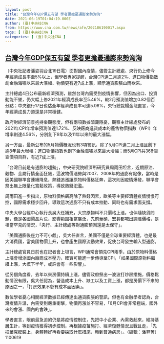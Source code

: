 ```yaml
---
layout: post
title: "台灣今年GDP保五有望 學者更擔憂通膨來勢洶洶"
date: 2021-06-19T01:04:19.000Z
author: (臺)中央社CNA
from: https://www.cna.com.tw/news/afe/202106190017.aspx
tags: [ (臺)中央社CNA ]
categories: [ (臺)中央社CNA ]
---
```

<!--1624064659000-->
[台灣今年GDP保五有望 學者更擔憂通膨來勢洶洶](https://www.cna.com.tw/news/afe/202106190017.aspx)
------

<div>
<div></div><div class="paragraph"><p>（中央社記者潘姿羽台北19日電）面對國內疫情，儘管主計總處、央行仍上修今年經濟成長率至5%以上，但學者專家提醒，台灣CPI連二月逾2%、進口物價指數創金融海嘯以來最大漲幅、物價更有近7成上漲，顯示通貨膨脹山雨欲來。</p><p>主計總處4日公布最新經濟預測，雖然台灣內需受到疫情影響，但因為出口、投資動能不墜，仍大幅上修2021年經濟成長率至5.46%，較2月預測值增加0.82個百分點；中央銀行17日也估全年經濟成長率可達5.08%，央行總裁楊金龍直言，今年經濟成長力道還是非常穩健。</p><p>政府對經濟前景抱持樂觀態度，但有兩項數據暗藏隱憂，觀察主計總處發布的2021年CPI年增率預測值達1.72%、反映廠商進貨成本的躉售物價指數（WPI）年增率則達4.56%，分別創下9年以及11年以來的最大漲幅。</p><p>另一方面，最新公布的5月物價概況也有3項警訊，除了5月CPI連二月上漲且創下逾8年最大增幅；進口物價指數也創下金融海嘯以來最大增幅；而5月CPI共368個查價項目群，有近7成上漲。</p><p>「台灣目前是有通膨的趨勢」，中央研究院經濟所研究員周雨田坦言，近期原油、穀物、金屬行情全面狂飆，這波物價漲勢與2007、2008年的通膨有點像，當時是因美國聯準會連續降息，熱錢追漲讓原物料價格狂奔，這次則因疫情爆發，聯準會祭出無上限量化寬鬆政策，導致熱錢氾濫。</p><p>周雨田進一步指出，原物料價格飆高除了熱錢因素，歐美等主要經濟體疫情慢慢可控，國際需求穩步回升，導致這次通膨不只有成本拉動、同時也有需求面支撐。</p><p>中央大學台經中心執行長吳大任補充，大宗原物料不只價格上漲，也伴隨缺貨問題，像是各國鬧晶片荒，影響範圍相當廣泛，先前華碩、宏碁都喊出調漲價格，是相當罕見的情況，「央行、主計總處等對通膨預測還是太保守」。</p><p>「美國通膨後座力不可小覷」，吳大任直言，美國不僅是全球重要經濟體，也是最大消費國，當美國物價上升，也會產生國際流動效果，促使台灣發生輸入型通膨。</p><p>主計總處官員日前也在記者會上坦言，WPI通常會領先CPI兩季，由於原物料價格上漲會增添國內廠商成本壓力，確實可能進一步傳導至CPI，「如果國際原物料繼續上漲，大概下半年，或許會有一些影響」。</p><p>從另個角度看，去年以來房價持續上漲，儘管政府祭出一波波打炒房措施，價格鬆動情況有限，吳大任認為，營造成本上升、缺工以及工資上漲，都是房價下不來的原因之一，「打房效果不彰有成本面因素」。</p><p>數位學者憂心相關經濟數據已經傳達出通貨膨脹的警訊，但也有金融學者認為，台灣疫情升溫，內需受到嚴重衝擊，物價再漲並不容易，「6月CPI會非常極端，國外來的會漲、國內的會跌」。</p><p>學者直言，眼前最急迫的仍是將疫情控制住，先把中小企業、內需救起來，維持基層生計，等到疫情獲得初步控制，再根據疫苗施打、經濟復甦情況且戰且走，「先把葉克膜裝上，身體轉好再看要採取什麼措施，轉到普通病房」。（編輯：潘羿菁）1100619</p></div>
</div>
